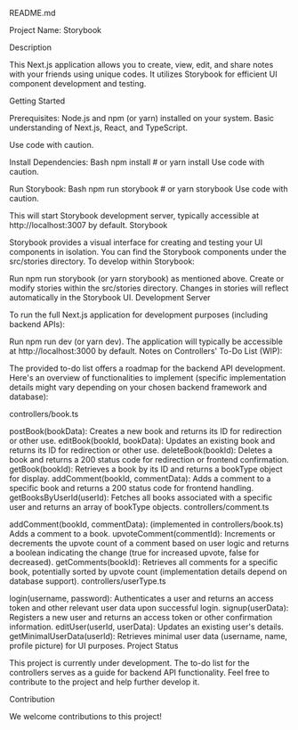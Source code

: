 README.md

Project Name: Storybook

Description

This Next.js application allows you to create, view, edit, and share notes with your friends using unique codes. It utilizes Storybook for efficient UI component development and testing.

Getting Started

Prerequisites:
Node.js and npm (or yarn) installed on your system.
Basic understanding of Next.js, React, and TypeScript.

Use code with caution.

Install Dependencies:
Bash
npm install  # or yarn install
Use code with caution.

Run Storybook:
Bash
npm run storybook  # or yarn storybook
Use code with caution.

This will start Storybook development server, typically accessible at http://localhost:3007 by default.
Storybook

Storybook provides a visual interface for creating and testing your UI components in isolation. You can find the Storybook components under the src/stories directory. To develop within Storybook:

Run npm run storybook (or yarn storybook) as mentioned above.
Create or modify stories within the src/stories directory.
Changes in stories will reflect automatically in the Storybook UI.
Development Server

To run the full Next.js application for development purposes (including backend APIs):

Run npm run dev (or yarn dev).
The application will typically be accessible at http://localhost:3000 by default.
Notes on Controllers' To-Do List (WIP):

The provided to-do list offers a roadmap for the backend API development. Here's an overview of functionalities to implement (specific implementation details might vary depending on your chosen backend framework and database):

controllers/book.ts

postBook(bookData): Creates a new book and returns its ID for redirection or other use.
editBook(bookId, bookData): Updates an existing book and returns its ID for redirection or other use.
deleteBook(bookId): Deletes a book and returns a 200 status code for redirection or frontend confirmation.
getBook(bookId): Retrieves a book by its ID and returns a bookType object for display.
addComment(bookId, commentData): Adds a comment to a specific book and returns a 200 status code for frontend handling.
getBooksByUserId(userId): Fetches all books associated with a specific user and returns an array of bookType objects.
controllers/comment.ts

addComment(bookId, commentData): (implemented in controllers/book.ts) Adds a comment to a book.
upvoteComment(commentId): Increments or decrements the upvote count of a comment based on user logic and returns a boolean indicating the change (true for increased upvote, false for decreased).
getComments(bookId): Retrieves all comments for a specific book, potentially sorted by upvote count (implementation details depend on database support).
controllers/userType.ts

login(username, password): Authenticates a user and returns an access token and other relevant user data upon successful login.
signup(userData): Registers a new user and returns an access token or other confirmation information.
editUser(userId, userData): Updates an existing user's details.
getMinimalUserData(userId): Retrieves minimal user data (username, name, profile picture) for UI purposes.
Project Status

This project is currently under development. The to-do list for the controllers serves as a guide for backend API functionality. Feel free to contribute to the project and help further develop it.

Contribution

We welcome contributions to this project! 